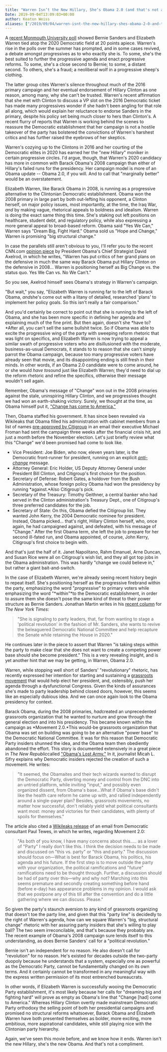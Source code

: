 ```yaml
---
title: "Warren Isn’t the New Hillary, She’s Obama 2.0 (and that's not a compliment.)"
Date: 2019-09-04T13:09:03+00:00
author: Keaton Weiss
aliases: ["/2019/09/04/warren-isnt-the-new-hillary-shes-obama-2-0-and-thats-not-a-compliment"]
---
```


A [recent Monmouth University poll](https://www.nytimes.com/2019/08/26/us/politics/monmouth-democratic-polls-2020.html) showed Bernie Sanders and Elizabeth Warren tied atop the 2020 Democratic field at 20 points apiece. Warren's rise in the polls over the summer has prompted, and in some cases revived, a debate amongst progressives as to who exactly she is. To some, she's the best suited to further the progressive agenda and enact progressive reforms. To some, she's a close second to Bernie; to some, a distant second. To others, she's a fraud; a neoliberal wolf in a progressive sheep's clothing.

The latter group cites Warren's silence throughout much of the 2016 primary campaign and her eventual endorsement of Hillary Clinton as one reason, among many, why she can't be trusted. Warren's recent affirmation that she met with Clinton to discuss a VP slot on the 2016 Democratic ticket has made many progressives wonder if she hadn't been angling for that role all along, which would explain her reluctance to endorse Sanders in the primary, despite his policy set being much closer to hers than Clinton's. A recent flurry of reports that Warren is working behind the scenes to reassure the Democratic establishment that her campaign is not a hostile takeover of the party has bolstered the convictions of Warren's harshest critics and has further raised the eyebrows of her skeptics.

Warren's cozying up to the Clintons in 2016 and her courting of the Democratic elites in 2020 has earned her the "new Hillary" moniker in certain progressive circles. I'd argue, though, that Warren's 2020 candidacy has more in common with Barack Obama's 2008 campaign than either of Hillary's failed runs for the presidency. Her campaign model is more of an Obama update -- Obama 2.0, if you will. And to call that "marginally better" would be an overstatement.

Elizabeth Warren, like Barack Obama in 2008, is running as a progressive alternative to the Clintonian Democratic establishment. Obama won the 2008 primary in large part by both out-lefting his opponent, a Clinton herself, on major policy issues, most importantly, at the time, the Iraq War, *and* by making vague, rhetorical appeals to boldness and idealism. Warren is doing the exact same thing this time. She's staking out left positions on healthcare, student debt, and regulatory policy, while also expressing a more general appeal to broad-based reform. Obama said "Yes We Can," Warren says "Dream Big, Fight Hard." Obama sold us "Hope and Change," Warren is promising "big structural change."

In case the parallels still aren't obvious to you, I'll refer you to the recent CNN.com [opinion piece](https://www.cnn.com/2019/08/02/opinions/elizabeth-warren-campaign-axelrod/index.html) by President Obama's Chief Strategist David Axelrod, in which he writes, "Warren has put critics of her grand plans on the defensive in much the same way Barack Obama put Hillary Clinton on the defensive in 2008... Warren is positioning herself as Big Change vs. the status quo. Yes We Can vs. No We Can't."

So you see, Axelrod himself sees Obama's strategy in Warren's campaign.

"But wait," you say, "Elizabeth Warren is running far to the left of Barack Obama, *and*she's come out with a litany of detailed, researched 'plans' to implement her policy goals. So this isn't really a fair comparison."

And you'd certainly be correct to point out that she is running to the left of Obama, and she has been more specific in defining her agenda and explaining much of the fine print. But then again, doesn't she *have to?*After all, you can't sell the same bullshit twice. So if Obama was able to excite the progressive wing of the party with sweeping reform rhetoric that was light on specifics, and Elizabeth Warren is now trying to appeal a similar swath of progressive voters who are disillusioned with the moderate, business-as-usual Democrats, it stands to to reason that she can't simply parrot the Obama campaign, because too many progressive voters have already seen that movie, and its disappointing ending is still fresh in their minds. In other words, if an Obama 2.0 candidate were to come around, he or she would *have to*sound just like Elizabeth Warren; they'd need to dial up the reform rhetoric and refine the specifics, otherwise their message wouldn't sell again.

Remember, Obama's message of "Change" won out in the 2008 primaries against the stale, uninspiring Hillary Clinton, and we progressives thought we had won an earth-shaking victory. Surely, we thought at the time, as Obama himself put it, ["Change has come to America."](https://www.youtube.com/watch?v=-aBmbUkkIGc)

Then, Obama staffed his government. It has since been revealed via Wikileaks that Obama filled his administration with cabinet members from a list of names [pre-approved by Citigroup](https://newrepublic.com/article/137798/important-wikileaks-revelation-isnt-hillary-clinton) in an email their executive Michael Froman had sent the campaign three weeks after the financial crisis hit, and just a month before the November election. Let's just briefly review what this "Change" we'd been promised had come to look like.
* Vice President: Joe Biden, who now, eleven years later, is the Democratic front-runner for president, running on an explicit *[anti-change](https://www.salon.com/2019/06/19/joe-biden-to-rich-donors-nothing-would-fundamentally-change-if-hes-elected/)* message.
* Attorney General: Eric Holder, US Deputy Attorney General under President Bill Clinton, and Citigroup's first choice for the position.
* Secretary of Defense: Robert Gates, a holdover from the Bush Administration, whose foreign policy Obama had won the presidency by running *against.*Also Citigroup's pick.
* Secretary of the Treasury: Timothy Geithner, a central banker who had served in the Clinton administration's Treasury Dept., one of Citigroup's three preferred candidates for the job.
* Secretary of State: On this, Obama defied the Citigroup list. They wanted John Kerry, the 2004 Democratic nominee for president. Instead, Obama picked... that's right, Hillary Clinton herself, who, once again, he had campaigned against, and defeated, with his message of "Change." After the first Obama term, she left the job to prepare for her second ill-fated run, and Obama appointed, of course, John Kerry, Citigroup's first choice to begin with.

And that's just the half of it. Janet Napolitano, Rahm Emanuel, Arne Duncan, and Susan Rice were all on Citigroup's wish list, and they all got top jobs in the Obama administration. This was hardly "change we could believe in," but rather a giant bait-and-switch.

In the case of Elizabeth Warren, we're already seeing recent history begin to repeat itself. She's positioning herself as the progressive firebrand within the party, emphasizing the word "*progressive*" to primary voters while emphasizing the word "*within"*to the Democratic establishment, in order to assure them she doesn't pose the same kind of threat to their power structure as Bernie Sanders. Jonathan Martin writes in his [recent column](https://www.nytimes.com/2019/08/26/us/politics/elizabeth-warren-democrats.html) for *The New York Times*:

> "She is signaling to party leaders, that, far from wanting to stage a 'political revolution' in the fashion of Mr. Sanders, she wants to revive the beleaguered Democratic National Committee and help recapture the Senate while retaining the House in 2020."

He continues later in the piece to assert that Warren "is taking steps within the party to make clear that she does not want to create a competing power base should she become president." This is a very revealing insight, and is yet another hint that we may be getting, in Warren, Obama 2.0.

Warren, while stopping well short of Sanders' "revolutionary" rhetoric, has recently expressed her intention for starting and sustaining a [grassroots movement](https://www.washingtonexaminer.com/news/warren-i-have-time-to-build-a-grassroots-movement-because-im-not-spending-it-with-a-bunch-of-millionaires) that would help elect her president, and, ostensibly, push her agenda through a dysfunctional Congress. Given the kinds of assurances she's made to party leadership behind closed doors, however, this seems like an especially dubious idea. And we can once again look to the Obama presidency for context.

Barack Obama, during the 2008 primaries, *had*created an unprecedented grassroots organization that he wanted to nurture and grow through the general election and into his presidency. This became known within the campaign as *Movement 2.0.*This would-be grassroots organization that Obama was set on building was going to be an alternative "power base" to the Democratic National Committee. It was for this reason that Democratic Party insiders shunned the idea, and the Obama team then obediently abandoned the effort. This story is documented extensively in a great piece in *The New Republic*called ["Obama's Lost Army."](https://newrepublic.com/article/140245/obamas-lost-army-inside-fall-grassroots-machine) In it, journalist Micah L. Sifry explains why Democratic insiders rejected the creation of such a movement. He writes:

> "It seemed, the Obamaites and their tech wizards wanted to disrupt the Democratic Party, diverting money and control from the DNC into an untried platform, while inviting "input," and possibly even organized dissent, from Obama's base...What if Obama's base didn't like the health care reform he came up with, and rallied independently around a single-payer plan? Besides, grassroots movements, no matter how successful, don't reliably yield what political consultants want most: money and victories for their candidates, with plenty of spoils for themselves."

The article also cited a [Wikileaks release](https://wikileaks.org/podesta-emails/emailid/53329) of an email from Democratic consultant Paul Tewes, in which he writes, regarding Movement 2.0:

> "As both of you know, I have many concerns about this..... as a lover of "Party" I really don't like this.
> I think the decision needs to be made and discussed on "this vs. party" or "this and party." The discussion should focus on—What is best for Barack Obama, his politics, his agenda and his future.
> If the first step is to move outside the party with your organization, the political ramifications and "future" ramifications need to be thought through. Further, a discussion should be had of party over this—why and why not?
> Marching into this seems premature and secondly creating something before hand (before e-day) has appearance problems in my opinion.
> I would ask that we postpone any of this till after the convention and do a little gathering where we can discuss. Please."

So given the party's staunch aversion to any kind of grassroots organizing that doesn't toe the party line, and given that this "party line" is decidedly to the right of Warren's agenda, how can we square Warren's "big, structural change" rhetoric with her assuring party insiders that she's willing to play ball? The two seem irreconcilable, and that's because they probably are. The recent example of Obama's 2008 campaign sure lends itself to this understanding, as does Bernie Sanders' call for a "political revolution."

Bernie isn't an independent for no reason. He also doesn't call for "revolution" for no reason. He's existed for decades outside the two-party duopoly because he understands that a system, especially one as powerful as the Democratic Party, cannot be fundamentally changed on its own terms. And it certainly cannot be transformed in any meaningful way with the express written permission of its most entrenched bureaucrats.

In other words, if Elizabeth Warren is successfully wooing the Democratic Party establishment, it's most likely because her calls for "dreaming big and fighting hard" will prove as empty as Obama's line that "Change [had] come to America." Whereas Hillary Clinton overtly made mainstream Democratic Party orthodoxy the selling point of both her presidential campaigns and promised no structural reforms whatsoever, Barack Obama and Elizabeth Warren have both presented themselves as bolder, more exciting, more ambitious, more aspirational candidates, while still playing nice with the Clintonian party hierarchy.

Again, we've seen this movie before, and we know how it ends. Warren isn't the new Hillary, she's the new Obama. And that's not a compliment.
